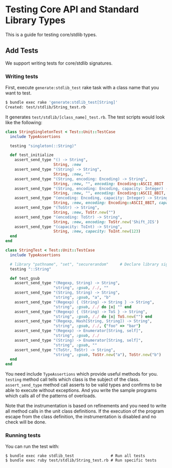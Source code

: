 # Testing Core API and Standard Library Types

This is a guide for testing core/stdlib types.

## Add Tests

We support writing tests for core/stdlib signatures.

### Writing tests

First, execute `generate:stdlib_test` rake task with a class name that you want to test.

```bash
$ bundle exec rake 'generate:stdlib_test[String]'
Created: test/stdlib/String_test.rb
```

It generates `test/stdlib/[class_name]_test.rb`.
The test scripts would look like the following:

```rb
class StringSingletonTest < Test::Unit::TestCase
  include TypeAssertions

  testing "singleton(::String)"

  def test_initialize
    assert_send_type "() -> String",
                     String, :new
    assert_send_type "(String) -> String",
                     String, :new, ""
    assert_send_type "(String, encoding: Encoding) -> String",
                     String, :new, "", encoding: Encoding::ASCII_8BIT
    assert_send_type "(String, encoding: Encoding, capacity: Integer) -> String",
                     String, :new, "", encoding: Encoding::ASCII_8BIT, capacity: 123
    assert_send_type "(encoding: Encoding, capacity: Integer) -> String",
                     String, :new, encoding: Encoding::ASCII_8BIT, capacity: 123
    assert_send_type "(ToStr) -> String",
                     String, :new, ToStr.new("")
    assert_send_type "(encoding: ToStr) -> String",
                     String, :new, encoding: ToStr.new('Shift_JIS')
    assert_send_type "(capacity: ToInt) -> String",
                     String, :new, capacity: ToInt.new(123)
  end
end

class StringTest < Test::Unit::TestCase
  include TypeAssertions

  # library "pathname", "set", "securerandom"     # Declare library signatures to load
  testing "::String"

  def test_gsub
    assert_send_type "(Regexp, String) -> String",
                     "string", :gsub, /./, ""
    assert_send_type "(String, String) -> String",
                     "string", :gsub, "a", "b"
    assert_send_type "(Regexp) { (String) -> String } -> String",
                     "string", :gsub, /./ do |x| "" end
    assert_send_type "(Regexp) { (String) -> ToS } -> String",
                     "string", :gsub, /./ do |x| ToS.new("") end
    assert_send_type "(Regexp, Hash[String, String]) -> String",
                     "string", :gsub, /./, {"foo" => "bar"}
    assert_send_type "(Regexp) -> Enumerator[String, self]",
                     "string", :gsub, /./
    assert_send_type "(String) -> Enumerator[String, self]",
                     "string", :gsub, ""
    assert_send_type "(ToStr, ToStr) -> String",
                     "string", :gsub, ToStr.new("a"), ToStr.new("b")
  end
end
```

You need include `TypeAssertions` which provide useful methods for you.
`testing` method call tells which class is the subject of the class.
`assert_send_type` method call asserts to be valid types and confirms to be able to execute without exceptions.
And you write the sample programs which calls all of the patterns of overloads.

Note that the instrumentation is based on refinements and you need to write all method calls in the unit class definitions.
If the execution of the program escape from the class definition, the instrumentation is disabled and no check will be done.

### Running tests

You can run the test with:

```
$ bundle exec rake stdlib_test                # Run all tests
$ bundle exec ruby test/stdlib/String_test.rb # Run specific tests
```
